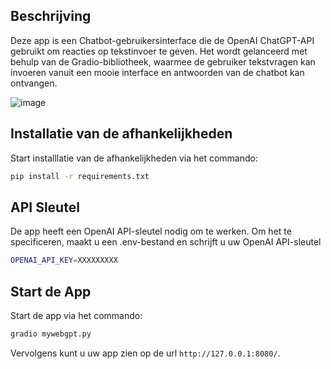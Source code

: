 ## Beschrijving

Deze app is een Chatbot-gebruikersinterface die de OpenAI ChatGPT-API gebruikt om reacties op tekstinvoer te geven.
Het wordt gelanceerd met behulp van de Gradio-bibliotheek, waarmee de gebruiker tekstvragen kan invoeren vanuit een mooie interface en antwoorden van de chatbot kan ontvangen.

![image](./chat-screenshot.png)

## Installatie van de afhankelijkheden

Start installlatie van de afhankelijkheden via het commando:
```bash
pip install -r requirements.txt
```

## API Sleutel

De app heeft een OpenAI API-sleutel nodig om te werken.
Om het te specificeren, maakt u een .env-bestand en schrijft u uw OpenAI API-sleutel
```bash
OPENAI_API_KEY=XXXXXXXXX
```

## Start de App

Start de app via het commando:
```bash
gradio mywebgpt.py
```

Vervolgens kunt u uw app zien op de url `http://127.0.0.1:8080/`.
